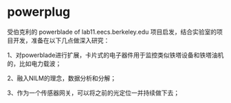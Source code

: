 # powerplug

受伯克利的 powerblade of lab11.eecs.berkeley.edu 项目启发，结合实验室的项目开发，准备在以下几点做深入研究：

1、对powerblade进行扩展，卡片式的电子器件用于监控类似铁塔设备和铁塔油机的，比如电力载波；

2、融入NILM的理念，数据分析和分解；

3、作为一个传感器网关，可以将之前的光定位一并持续做下去；

